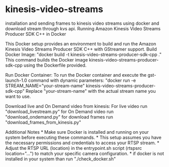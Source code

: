# kinesis-video-streams
installation and sending frames to kinesis video streams using docker and download stream through kvs api.
Running Amazon Kinesis Video Streams Producer SDK C++ in Docker

This Docker setup provides an environment to build and run the Amazon Kinesis Video Streams Producer SDK C++ with GStreamer support.
Build Docker Image: "docker build -t kinesis-video-streams-producer-sdk-cpp ." This command builds the Docker image kinesis-video-streams-producer-sdk-cpp using the Dockerfile provided.

Run Docker Container: To run the Docker container and execute the gst-launch-1.0 command with dynamic parameters: "docker run -e STREAM_NAME="your-stream-name" kinesis-video-streams-producer-sdk-cpp" Replace "your-stream-name" with the actual stream name you want to use.

Download live and On Demand video from kinesis: For live video run "download_livestream.py" for On Demand video run "download_ondemand.py" for download frames run "download_frames_from_kinesis.py"

Additional Notes * Make sure Docker is installed and running on your system before executing these commands. * This setup assumes you have the necessary permissions and credentials to access your RTSP stream. * Adjust the RTSP URL (location) in the entrypoint.sh script (rtspsrc location="...") to match your specific camera configuration. * if docker is not installed in your system than run "./check_docker.sh"
